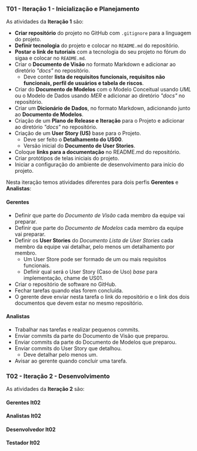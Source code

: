### T01 - Iteração 1 - Inicialização e Planejamento

As atividades da **Iteração 1** são:

* **Criar repositório** do projeto no GitHub com `.gitignore` para a linguagem do projeto.
* **Definir tecnologia** do projeto e colocar no `README.md` do repositório.
* **Postar o link de tutoriais** com a tecnologia do seu projeto no fórum do sigaa e colocar no `README.md`.
* Criar o **Documento de Visão** no formato Markdown e adicionar ao diretório *"docs"* no repositório.
    * Deve conter **lista de requisitos funcionais, requisitos não funcionais, perfil de usuários e tabela de riscos**.
* Criar do **Documento de Modelos** com o Modelo Conceitual usando *UML* ou o Modelo de Dados usando *MER* e adicionar ao diretório *"docs"* no repositório.
* Criar um **Dicionário de Dados**, no formato Markdown, adicionando junto ao **Documento de Modelos**.
* Criação de um **Plano de Release e Iteração** para o Projeto e adicionar ao diretório *"docs"* no repositório.
* Criação de um **User Story (US)** base para o Projeto.
    * Deve ser feito o **Detalhamento do US00**.
    * Versão inicial do **Documento de User Stories**.
* Coloque **links para a documentação** no README.md do repositório.
* Criar protótipos de telas iniciais do projeto.
* Iniciar a configuração do ambiente de desenvolvimento para início do projeto.

Nesta iteração temos atividades diferentes para dois perfis **Gerentes** e **Analistas**:

#### Gerentes

* Definir que parte do *Documento de Visão* cada membro da equipe vai preparar.
* Definir que parte do *Documento de Modelos* cada membro da equipe vai preparar.
* Definir os **User Stories** do *Documento Lista de User Stories* cada membro da equipe vai detalhar, pelo menos um detalhamento por membro.
  * Um User Store pode ser formado de um ou mais requisitos funcionais.
  * Definir qual será o User Story (Caso de Uso) *base* para implementação, chame de US01.
* Criar o repositório de software no GitHub.
* Fechar tarefas quando elas forem concluída.
* O gerente deve enviar nesta tarefa o link do repositório e o link dos dois documentos que devem estar no mesmo repositório.

#### Analistas

* Trabalhar nas tarefas e realizar pequenos commits.
* Enviar commits da parte do Documento de Visão que preparou.
* Enviar commits da parte do Documento de Modelos que preparou.
* Enviar commits do User Story que detalhou.
  * Deve detalhar pelo menos um.
* Avisar ao gerente quando concluir uma tarefa.

### T02 - Iteração 2 - Desenvolvimento

As atividades da **Iteração 2** são:

#### Gerentes It02

#### Analistas It02

#### Desenvolvedor It02

#### Testador It02
